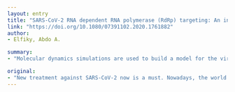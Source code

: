 ```yaml
---
layout: entry
title: "SARS-CoV-2 RNA dependent RNA polymerase (RdRp) targeting: An in silico perspective"
link: "https://doi.org/10.1080/07391102.2020.1761882"
author:
- Elfiky, Abdo A.

summary:
- "Molecular dynamics simulations are used to build a model for the viral protein RNA-dependent RNA polymerase (RdRp) The results show the effectiveness of Sofosbuvir, Ribavirin, Galidesivir, Remdesivir and Favipiravir. Setrobuvir, YAK, and IDX-184, show better results. The availability of a punch of FDA-approved anti-viral drugs can help us in this mission."

original:
- "New treatment against SARS-CoV-2 now is a must. Nowadays, the world encounters a huge health crisis by the COVID-19 viral infection. Nucleotide inhibitors gave a lot of promising results in terms of its efficacy against different viral infections. In this work, molecular modeling, docking, and dynamics simulations are used to build a model for the viral protein RNA-dependent RNA polymerase (RdRp) and test its binding affinity to some clinically approved drugs and drug candidates. Molecular dynamics is used to equilibrate the system upon binding calculations to ensure the successful reproduction of previous results, to include the dynamics of the RdRp, and to understand how it affects the binding. The results show the effectiveness of Sofosbuvir, Ribavirin, Galidesivir, Remdesivir, Favipiravir, Cefuroxime, Tenofovir, and Hydroxychloroquine, in binding to SARS-CoV-2 RdRp. Additionally, Setrobuvir, YAK, and IDX-184, show better results, while four novel IDX-184 derivatives show promising results in attaching to the SARS-CoV-2 RdRp. There is an urgent need to specify drugs that can selectively bind and subsequently inhibit SARS-CoV-2 proteins. The availability of a punch of FDA-approved anti-viral drugs can help us in this mission, aiming to reduce the danger of COVID-19. The compounds 2 and 3 may tightly bind to the SARS-CoV-2 RdRp and so may be successful in the treatment of COVID-19."
---
```


